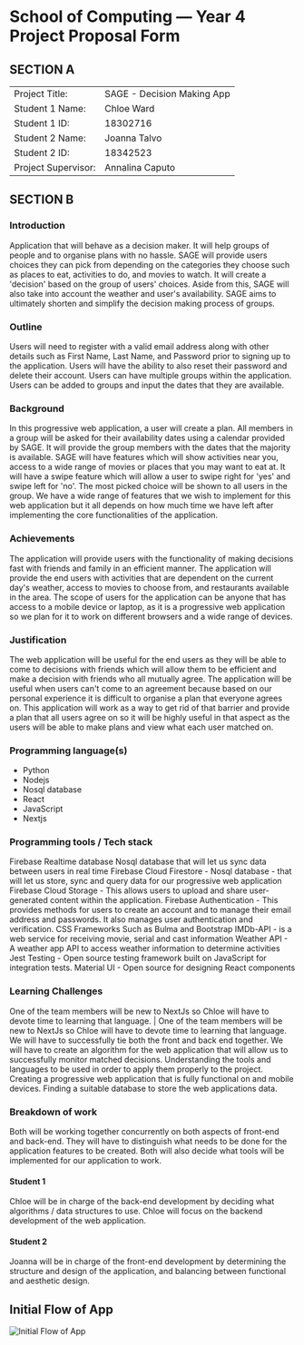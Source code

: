 # School of Computing &mdash; Year 4 Project Proposal Form

<!---- Edit (then commit and push) this document to complete your proposal form.
> Make use of figures / diagrams where appropriate.
>
> Do not rename this file.
---->

## SECTION A

|                     |                                 |
|---------------------|---------------------------------|
|Project Title:       | SAGE - Decision Making App      |
|Student 1 Name:      | Chloe Ward                      |
|Student 1 ID:        | 18302716                        |
|Student 2 Name:      | Joanna Talvo                    |
|Student 2 ID:        | 18342523                        |
|Project Supervisor:  | Annalina Caputo                 |


## SECTION B


### Introduction

Application that will behave as a decision maker. It will help groups
of people and to organise plans with no hassle. SAGE will provide
users choices they can pick from depending on the categories they
choose such as places to eat, activities to do, and movies to watch.
It will create a 'decision' based on the group of users\' choices.
Aside from this, SAGE will also take into account the weather and
user's availability. SAGE aims to ultimately shorten and simplify the
decision making process of groups.

### Outline

Users will need to register with a valid email address along with
other details such as First Name, Last Name, and Password prior to
signing up to the application. Users will have the ability to also
reset their password and delete their account. Users can have multiple
groups within the application. Users can be added to groups and input
the dates that they are available.

### Background

In this progressive web application, a user will create a plan. All
members in a group will be asked for their availability dates using a
calendar provided by SAGE. It will provide the group members with the
dates that the majority is available. SAGE will have features which
will show activities near you, access to a wide range of movies or
places that you may want to eat at. It will have a swipe feature which
will allow a user to swipe right for 'yes' and swipe left for 'no'.
The most picked choice will be shown to all users in the group.
We have a wide range of features that we wish to implement for this
web application but it all depends on how much time we have left after
implementing the core functionalities of the application.

### Achievements

The application will provide users with the functionality of making
decisions fast with friends and family in an efficient manner. The
application will provide the end users with activities that are
dependent on the current day\'s weather, access to movies to choose
from, and restaurants available in the area. The scope of users for
the application can be anyone that
has access to a mobile device or laptop, as it is a progressive web
application so we plan for it to work on different browsers and a wide
range of devices.


### Justification

The web application will be useful for the end users as they will be
able to come to decisions with friends which will allow them to be
efficient and make a decision with friends who all mutually agree.
The application will be useful when users can't come to an agreement
because based on our personal experience it is difficult to organise a
plan that everyone agrees on. This application will work as a way to
get rid of that barrier and provide a plan that all users agree on so
it will be highly useful in that aspect as the users will be able to
make plans and view what each user matched on.


### Programming language(s)

*  Python         
*  Nodejs
*  Nosql database
*  React          
*  JavaScript   
*  Nextjs

### Programming tools / Tech stack

Firebase Realtime database
Nosql database that will let us sync data between users in real time
Firebase Cloud Firestore - Nosql database - that will let us store, sync and query data for our progressive web application
Firebase Cloud Storage - This allows users to upload and share user-generated content within the application.
Firebase Authentication - This provides methods for users to create an account and to manage their email address and passwords. It also manages user authentication and verification.
CSS Frameworks Such as Bulma and Bootstrap
IMDb-API - is a web service for receiving movie, serial and cast information
Weather API - A weather app API to access weather information to determine activities 
Jest Testing - Open source testing framework built on JavaScript for integration tests.
Material UI - Open source for designing React components


### Learning Challenges

One of the team members will be new to NextJs so Chloe will have to devote time to learning that language.                                       |
One of the team members will be new to NextJs so Chloe will have to devote time to learning that language.
We will have to successfully tie both the front and back end together.
We will have to create an algorithm for the web application that will allow us to successfully monitor matched decisions.
Understanding the tools and languages to be used in order to apply them properly to the project.
Creating a progressive web application that is fully functional on and mobile devices.
Finding a suitable database to store the web applications data.

### Breakdown of work

Both will be working together concurrently on both aspects of
front-end and back-end. They will have to distinguish what needs to be
done for the application features to be created. Both will also decide
what tools will be implemented for our application to work.

#### Student 1

<!----- > *Student 1 should complete this section.* ---->

Chloe will be in charge of the back-end development by deciding what
algorithms / data structures to use. Chloe will focus on the backend
development of the web application.

#### Student 2

<!--- *Student 2 should complete this section.* --->

Joanna will be in charge of the front-end development by determining
the structure and design of the application, and balancing between
functional and aesthetic design. 


## Initial Flow of App

<!------ > Example: Here's how you can include images in markdown documents... ----->
![Initial Flow of App](proposal/res/SAGE-FLOW-CHART-PROPOSAL-WHITEBG.png)
